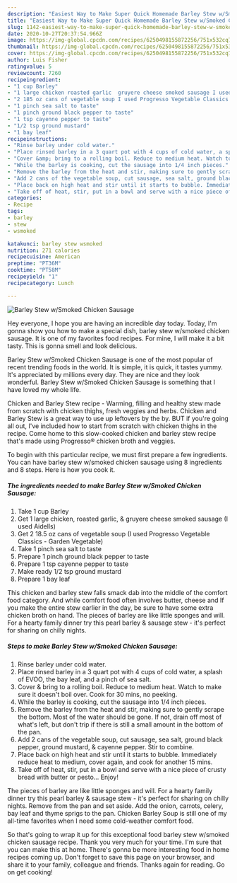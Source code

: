 ```yaml
---
description: "Easiest Way to Make Super Quick Homemade Barley Stew w/Smoked Chicken Sausage"
title: "Easiest Way to Make Super Quick Homemade Barley Stew w/Smoked Chicken Sausage"
slug: 1142-easiest-way-to-make-super-quick-homemade-barley-stew-w-smoked-chicken-sausage
date: 2020-10-27T20:37:54.966Z
image: https://img-global.cpcdn.com/recipes/6250498155872256/751x532cq70/barley-stew-wsmoked-chicken-sausage-recipe-main-photo.jpg
thumbnail: https://img-global.cpcdn.com/recipes/6250498155872256/751x532cq70/barley-stew-wsmoked-chicken-sausage-recipe-main-photo.jpg
cover: https://img-global.cpcdn.com/recipes/6250498155872256/751x532cq70/barley-stew-wsmoked-chicken-sausage-recipe-main-photo.jpg
author: Luis Fisher
ratingvalue: 5
reviewcount: 7260
recipeingredient:
- "1 cup Barley"
- "1 large chicken roasted garlic  gruyere cheese smoked sausage I used Aidells"
- "2 185 oz cans of vegetable soup I used Progresso Vegetable Classics  Garden Vegetable"
- "1 pinch sea salt to taste"
- "1 pinch ground black pepper to taste"
- "1 tsp cayenne pepper to taste"
- "1/2 tsp ground mustard"
- "1 bay leaf"
recipeinstructions:
- "Rinse barley under cold water."
- "Place rinsed barley in a 3 quart pot with 4 cups of cold water, a splash of EVOO, the bay leaf, and a pinch of sea salt."
- "Cover &amp; bring to a rolling boil. Reduce to medium heat. Watch to make sure it doesn&#39;t boil over. Cook for 30 mins, no peeking."
- "While the barley is cooking, cut the sausage into 1/4 inch pieces."
- "Remove the barley from the heat and stir, making sure to gently scrape the bottom. Most of the water should be gone. If not, drain off most of what&#39;s left, but don&#39;t trip if there is still a small amount in the bottom of the pan."
- "Add 2 cans of the vegetable soup, cut sausage, sea salt, ground black pepper, ground mustard, &amp; cayenne pepper. Stir to combine."
- "Place back on high heat and stir until it starts to bubble. Immediately reduce heat to medium, cover again, and cook for another 15 mins."
- "Take off of heat, stir, put in a bowl and serve with a nice piece of crusty bread with butter or pesto... Enjoy!"
categories:
- Recipe
tags:
- barley
- stew
- wsmoked

katakunci: barley stew wsmoked 
nutrition: 271 calories
recipecuisine: American
preptime: "PT36M"
cooktime: "PT58M"
recipeyield: "1"
recipecategory: Lunch

---
```



![Barley Stew w/Smoked Chicken Sausage](https://img-global.cpcdn.com/recipes/6250498155872256/751x532cq70/barley-stew-wsmoked-chicken-sausage-recipe-main-photo.jpg)

Hey everyone, I hope you are having an incredible day today. Today, I'm gonna show you how to make a special dish, barley stew w/smoked chicken sausage. It is one of my favorites food recipes. For mine, I will make it a bit tasty. This is gonna smell and look delicious.

Barley Stew w/Smoked Chicken Sausage is one of the most popular of recent trending foods in the world. It is simple, it is quick, it tastes yummy. It's appreciated by millions every day. They are nice and they look wonderful. Barley Stew w/Smoked Chicken Sausage is something that I have loved my whole life.

Chicken and Barley Stew recipe - Warming, filling and healthy stew made from scratch with chicken thighs, fresh veggies and herbs. Chicken and Barley Stew is a great way to use up leftovers by the by. BUT if you&#39;re going all out, I&#39;ve included how to start from scratch with chicken thighs in the recipe. Come home to this slow-cooked chicken and barley stew recipe that&#39;s made using Progresso® chicken broth and veggies.


To begin with this particular recipe, we must first prepare a few ingredients. You can have barley stew w/smoked chicken sausage using 8 ingredients and 8 steps. Here is how you cook it.

<!--inarticleads1-->

##### The ingredients needed to make Barley Stew w/Smoked Chicken Sausage:

1. Take 1 cup Barley
1. Get 1 large chicken, roasted garlic, &amp; gruyere cheese smoked sausage (I used Aidells)
1. Get 2 18.5 oz cans of vegetable soup (I used Progresso Vegetable Classics - Garden Vegetable)
1. Take 1 pinch sea salt to taste
1. Prepare 1 pinch ground black pepper to taste
1. Prepare 1 tsp cayenne pepper to taste
1. Make ready 1/2 tsp ground mustard
1. Prepare 1 bay leaf


This chicken and barley stew falls smack dab into the middle of the comfort food category. And while comfort food often involves butter, cheese and If you make the entire stew earlier in the day, be sure to have some extra chicken broth on hand. The pieces of barley are like little sponges and will. For a hearty family dinner try this pearl barley &amp; sausage stew - it&#39;s perfect for sharing on chilly nights. 

<!--inarticleads2-->

##### Steps to make Barley Stew w/Smoked Chicken Sausage:

1. Rinse barley under cold water.
1. Place rinsed barley in a 3 quart pot with 4 cups of cold water, a splash of EVOO, the bay leaf, and a pinch of sea salt.
1. Cover &amp; bring to a rolling boil. Reduce to medium heat. Watch to make sure it doesn&#39;t boil over. Cook for 30 mins, no peeking.
1. While the barley is cooking, cut the sausage into 1/4 inch pieces.
1. Remove the barley from the heat and stir, making sure to gently scrape the bottom. Most of the water should be gone. If not, drain off most of what&#39;s left, but don&#39;t trip if there is still a small amount in the bottom of the pan.
1. Add 2 cans of the vegetable soup, cut sausage, sea salt, ground black pepper, ground mustard, &amp; cayenne pepper. Stir to combine.
1. Place back on high heat and stir until it starts to bubble. Immediately reduce heat to medium, cover again, and cook for another 15 mins.
1. Take off of heat, stir, put in a bowl and serve with a nice piece of crusty bread with butter or pesto... Enjoy!


The pieces of barley are like little sponges and will. For a hearty family dinner try this pearl barley &amp; sausage stew - it&#39;s perfect for sharing on chilly nights. Remove from the pan and set aside. Add the onion, carrots, celery, bay leaf and thyme sprigs to the pan. Chicken Barley Soup is still one of my all-time favorites when I need some cold-weather comfort food. 

So that's going to wrap it up for this exceptional food barley stew w/smoked chicken sausage recipe. Thank you very much for your time. I'm sure that you can make this at home. There's gonna be more interesting food in home recipes coming up. Don't forget to save this page on your browser, and share it to your family, colleague and friends. Thanks again for reading. Go on get cooking!
